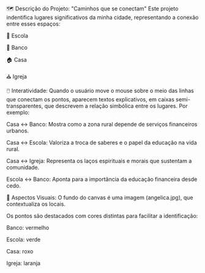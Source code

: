 🗺️ Descrição do Projeto: "Caminhos que se conectam"
Este projeto indentifica lugares significativos da minha cidade, representando a conexão entre esses espaços:

🏫 Escola

🏦 Banco

🏠 Casa

⛪ Igreja


🖱️ Interatividade:
Quando o usuário move o mouse sobre o meio das linhas que conectam os pontos, aparecem textos explicativos, em caixas semi-transparentes, que descrevem a relação simbólica entre os lugares. Por exemplo:

Casa ↔ Banco: Mostra como a zona rural depende de serviços financeiros urbanos.

Casa ↔ Escola: Valoriza a troca de saberes e o papel da educação na vida rural.

Casa ↔ Igreja: Representa os laços espirituais e morais que sustentam a comunidade.

Escola ↔ Banco: Aponta para a importância da educação financeira desde cedo.

🎨 Aspectos Visuais:
O fundo do canvas é uma imagem (angelica.jpg), que contextualiza os locais.

Os pontos são destacados com cores distintas para facilitar a identificação:

Banco: vermelho

Escola: verde

Casa: roxo

Igreja: laranja


